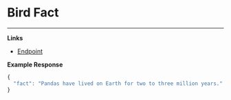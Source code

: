 # Bird Fact
---------------------------------------

__Links__
* [Endpoint](https://some-random-api.ml/facts/birb)

__Example Response__ 
```js
{
  "fact": "Pandas have lived on Earth for two to three million years."
}
```